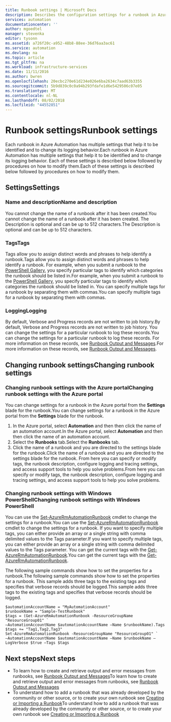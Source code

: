 ```yaml
---
title: Runbook settings | Microsoft Docs
description: Describes the configuration settings for a runbook in Azure Automation and how to change them using both the Azure Management Portal and Windows PowerShell.
services: automation
documentationcenter: ''
author: mgoedtel
manager: stevenka
editor: tysonn
ms.assetid: a726f20c-a952-48b8-88ee-36d76aa3ac61
ms.service: automation
ms.devlang: na
ms.topic: article
ms.tgt_pltfrm: na
ms.workload: infrastructure-services
ms.date: 11/11/2016
ms.author: bwren
ms.openlocfilehash: 20ecbc270e61d234e026e6ba2634c7aad63b3355
ms.sourcegitcommit: 5b9d839c0c0a94b293fdafe1d6e5429506c07e05
ms.translationtype: MT
ms.contentlocale: nl-NL
ms.lasthandoff: 08/02/2018
ms.locfileid: "44552851"
---
```

# <a name="runbook-settings"></a><span data-ttu-id="8499b-103">Runbook settings</span><span class="sxs-lookup"><span data-stu-id="8499b-103">Runbook settings</span></span>
<span data-ttu-id="8499b-104">Each runbook in Azure Automation has multiple settings that help it to be identified and to change its logging behavior.</span><span class="sxs-lookup"><span data-stu-id="8499b-104">Each runbook in Azure Automation has multiple settings that help it to be identified and to change its logging behavior.</span></span> <span data-ttu-id="8499b-105">Each of these settings is described below followed by procedures on how to modify them.</span><span class="sxs-lookup"><span data-stu-id="8499b-105">Each of these settings is described below followed by procedures on how to modify them.</span></span>

## <a name="settings"></a><span data-ttu-id="8499b-106">Settings</span><span class="sxs-lookup"><span data-stu-id="8499b-106">Settings</span></span>
### <a name="name-and-description"></a><span data-ttu-id="8499b-107">Name and description</span><span class="sxs-lookup"><span data-stu-id="8499b-107">Name and description</span></span>
<span data-ttu-id="8499b-108">You cannot change the name of a runbook after it has been created.</span><span class="sxs-lookup"><span data-stu-id="8499b-108">You cannot change the name of a runbook after it has been created.</span></span> <span data-ttu-id="8499b-109">The Description is optional and can be up to 512 characters.</span><span class="sxs-lookup"><span data-stu-id="8499b-109">The Description is optional and can be up to 512 characters.</span></span>

### <a name="tags"></a><span data-ttu-id="8499b-110">Tags</span><span class="sxs-lookup"><span data-stu-id="8499b-110">Tags</span></span>
<span data-ttu-id="8499b-111">Tags allow you to assign distinct words and phrases to help identify a runbook.</span><span class="sxs-lookup"><span data-stu-id="8499b-111">Tags allow you to assign distinct words and phrases to help identify a runbook.</span></span> <span data-ttu-id="8499b-112">For example, when you submit a runbook to the [PowerShell Gallery](https://www.powershellgallery.com/), you specify particular tags to identify which categories the runbook should be listed in.</span><span class="sxs-lookup"><span data-stu-id="8499b-112">For example, when you submit a runbook to the [PowerShell Gallery](https://www.powershellgallery.com/), you specify particular tags to identify which categories the runbook should be listed in.</span></span> <span data-ttu-id="8499b-113">You can specify multiple tags for a runbook by separating them with commas.</span><span class="sxs-lookup"><span data-stu-id="8499b-113">You can specify multiple tags for a runbook by separating them with commas.</span></span>

### <a name="logging"></a><span data-ttu-id="8499b-114">Logging</span><span class="sxs-lookup"><span data-stu-id="8499b-114">Logging</span></span>
<span data-ttu-id="8499b-115">By default, Verbose and Progress records are not written to job history.</span><span class="sxs-lookup"><span data-stu-id="8499b-115">By default, Verbose and Progress records are not written to job history.</span></span> <span data-ttu-id="8499b-116">You can change the settings for a particular runbook to log these records.</span><span class="sxs-lookup"><span data-stu-id="8499b-116">You can change the settings for a particular runbook to log these records.</span></span> <span data-ttu-id="8499b-117">For more information on these records, see [Runbook Output and Messages](automation-runbook-output-and-messages.md).</span><span class="sxs-lookup"><span data-stu-id="8499b-117">For more information on these records, see [Runbook Output and Messages](automation-runbook-output-and-messages.md).</span></span>

## <a name="changing-runbook-settings"></a><span data-ttu-id="8499b-118">Changing runbook settings</span><span class="sxs-lookup"><span data-stu-id="8499b-118">Changing runbook settings</span></span>

### <a name="changing-runbook-settings-with-the-azure-portal"></a><span data-ttu-id="8499b-119">Changing runbook settings with the Azure portal</span><span class="sxs-lookup"><span data-stu-id="8499b-119">Changing runbook settings with the Azure portal</span></span>
<span data-ttu-id="8499b-120">You can change settings for a runbook in the Azure portal from the **Settings** blade for the runbook.</span><span class="sxs-lookup"><span data-stu-id="8499b-120">You can change settings for a runbook in the Azure portal from the **Settings** blade for the runbook.</span></span>

1. <span data-ttu-id="8499b-121">In the Azure portal, select **Automation** and then then click the name of an automation account.</span><span class="sxs-lookup"><span data-stu-id="8499b-121">In the Azure portal, select **Automation** and then then click the name of an automation account.</span></span>
2. <span data-ttu-id="8499b-122">Select the **Runbooks** tab.</span><span class="sxs-lookup"><span data-stu-id="8499b-122">Select the **Runbooks** tab.</span></span>
3. <span data-ttu-id="8499b-123">Click the name of a runbook and you are directed to the settings blade for the runbook.</span><span class="sxs-lookup"><span data-stu-id="8499b-123">Click the name of a runbook and you are directed to the settings blade for the runbook.</span></span> <span data-ttu-id="8499b-124">From here you can specify or modify tags, the runbook description, configure logging and tracing settings, and access support tools to help you solve problems.</span><span class="sxs-lookup"><span data-stu-id="8499b-124">From here you can specify or modify tags, the runbook description, configure logging and tracing settings, and access support tools to help you solve problems.</span></span>     

### <a name="changing-runbook-settings-with-windows-powershell"></a><span data-ttu-id="8499b-125">Changing runbook settings with Windows PowerShell</span><span class="sxs-lookup"><span data-stu-id="8499b-125">Changing runbook settings with Windows PowerShell</span></span>
<span data-ttu-id="8499b-126">You can use the [Set-AzureRmAutomationRunbook](https://msdn.microsoft.com/library/mt603786.aspx) cmdlet to change the settings for a runbook.</span><span class="sxs-lookup"><span data-stu-id="8499b-126">You can use the [Set-AzureRmAutomationRunbook](https://msdn.microsoft.com/library/mt603786.aspx) cmdlet to change the settings for a runbook.</span></span> <span data-ttu-id="8499b-127">If you want to specify multiple tags, you can either provide an array or a single string with comma delimited values to the Tags parameter.</span><span class="sxs-lookup"><span data-stu-id="8499b-127">If you want to specify multiple tags, you can either provide an array or a single string with comma delimited values to the Tags parameter.</span></span> <span data-ttu-id="8499b-128">You can get the current tags with the [Get-AzureRmAutomationRunbook](https://msdn.microsoft.com/library/mt603728.aspx).</span><span class="sxs-lookup"><span data-stu-id="8499b-128">You can get the current tags with the [Get-AzureRmAutomationRunbook](https://msdn.microsoft.com/library/mt603728.aspx).</span></span>

<span data-ttu-id="8499b-129">The following sample commands show how to set the properties for a runbook.</span><span class="sxs-lookup"><span data-stu-id="8499b-129">The following sample commands show how to set the properties for a runbook.</span></span> <span data-ttu-id="8499b-130">This sample adds three tags to the existing tags and specifies that verbose records should be logged.</span><span class="sxs-lookup"><span data-stu-id="8499b-130">This sample adds three tags to the existing tags and specifies that verbose records should be logged.</span></span>

    $automationAccountName = "MyAutomationAccount"
    $runbookName = "Sample-TestRunbook"
    $tags = (Get-AzureRmAutomationRunbook -ResourceGroupName "ResourceGroup01" `
    –AutomationAccountName $automationAccountName –Name $runbookName).Tags
    $tags += "Tag1,Tag2,Tag3"
    Set-AzureRmAutomationRunbook -ResourceGroupName "ResourceGroup01" `
    –AutomationAccountName $automationAccountName –Name $runbookName –LogVerbose $true –Tags $tags

## <a name="next-steps"></a><span data-ttu-id="8499b-131">Next steps</span><span class="sxs-lookup"><span data-stu-id="8499b-131">Next steps</span></span>
* <span data-ttu-id="8499b-132">To learn how to create and retrieve output and error messages from runbooks, see [Runbook Output and Messages](automation-runbook-output-and-messages.md)</span><span class="sxs-lookup"><span data-stu-id="8499b-132">To learn how to create and retrieve output and error messages from runbooks, see [Runbook Output and Messages](automation-runbook-output-and-messages.md)</span></span> 
* <span data-ttu-id="8499b-133">To understand how to add a runbook that was already developed by the community or other source, or to create your own runbook see [Creating or Importing a Runbook](automation-creating-importing-runbook.md)</span><span class="sxs-lookup"><span data-stu-id="8499b-133">To understand how to add a runbook that was already developed by the community or other source, or to create your own runbook see [Creating or Importing a Runbook](automation-creating-importing-runbook.md)</span></span> 

